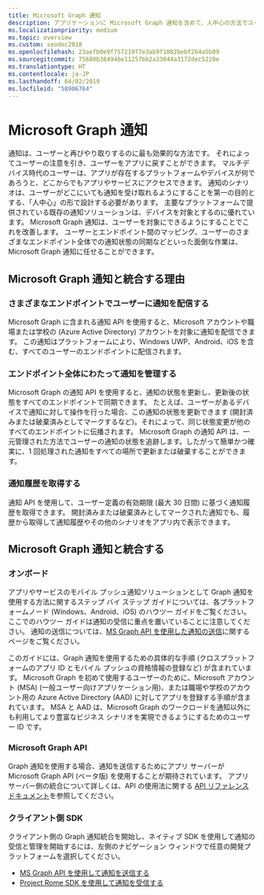 ```yaml
---
title: Microsoft Graph 通知
description: アプリケーションに Microsoft Graph 通知を含めて、人中心の方法でユーザーと再びやり取りします。
ms.localizationpriority: medium
ms.topic: overview
ms.custom: seodec2018
ms.openlocfilehash: 23aefb0e9f75721977e3ab9f1002bebf264a5b09
ms.sourcegitcommit: 75680b384946e11257bb2a33044a3172dec5220e
ms.translationtype: HT
ms.contentlocale: ja-JP
ms.lasthandoff: 04/02/2019
ms.locfileid: "58906764"
---
```

# <a name="microsoft-graph-notifications"></a>Microsoft Graph 通知
通知は、ユーザーと再びやり取りするのに最も効果的な方法です。 それによってユーザーの注意を引き、ユーザーをアプリに戻すことができます。 マルチデバイス時代のユーザーは、アプリが存在するプラットフォームやデバイスが何であろうと、どこからでもアプリやサービスにアクセスできます。
通知のシナリオは、ユーザーがどこにいても通知を受け取れるようにすることを第一の目的とする、「人中心」の形で設計する必要があります。 主要なプラットフォームで提供されている既存の通知ソリューションは、デバイスを対象とするのに優れています。 Microsoft Graph 通知は、ユーザーを対象にできるようにすることでこれを改善します。 ユーザーとエンドポイント間のマッピング、ユーザーのさまざまなエンドポイント全体での通知状態の同期などといった面倒な作業は、Microsoft Graph 通知に任せることができます。

## <a name="why-integrate-with-microsoft-graph-notifications"></a>Microsoft Graph 通知と統合する理由

### <a name="deliver-notifications-to-a-user-across-different-endpoints"></a>さまざまなエンドポイントでユーザーに通知を配信する
Microsoft Graph に含まれる通知 API を使用すると、Microsoft アカウントや職場または学校の (Azure Active Directory) アカウントを対象に通知を配信できます。 この通知はプラットフォームにより、Windows UWP、Android、iOS を含む、すべてのユーザーのエンドポイントに配信されます。

### <a name="manage-notifications-across-endpoints"></a>エンドポイント全体にわたって通知を管理する
Microsoft Graph の通知 API を使用すると、通知の状態を更新し、更新後の状態をすべてのエンドポイントで同期できます。 たとえば、ユーザーがあるデバイスで通知に対して操作を行った場合、この通知の状態を更新できます (開封済みまたは破棄済みとしてマークするなど)。それによって、同じ状態変更が他のすべてのエンドポイントに伝播されます。 Microsoft Graph の通知 API は、一元管理された方法でユーザーの通知の状態を追跡します。したがって簡単かつ確実に、1 回処理された通知をすべての場所で更新または破棄することができます。

### <a name="retrieve-notification-history"></a>通知履歴を取得する
通知 API を使用して、ユーザー定義の有効期限 (最大 30 日間) に基づく通知履歴を取得できます。 開封済みまたは破棄済みとしてマークされた通知でも、履歴から取得して通知履歴やその他のシナリオをアプリ内で表示できます。

## <a name="integrating-with-microsoft-graph-notifications"></a>Microsoft Graph 通知と統合する

### <a name="onboarding"></a>オンボード
アプリやサービスのモバイル プッシュ通知ソリューションとして Graph 通知を使用する方法に関するステップ バイ ステップ ガイドについては、各プラットフォームノード (Windows、Android、iOS) のハウツー ガイドをご覧ください。 ここでのハウツー ガイドは通知の受信に重点を置いていることに注意してください。 通知の送信については、[MS Graph API を使用した通知の送信](sending-notifications.md)に関するページをご覧ください。

このガイドには、Graph 通知を使用するための具体的な手順 (クロスプラットフォームのアプリ ID とモバイル プッシュの資格情報の登録など) が含まれています。 Microsoft Graph を初めて使用するユーザーのために、Microsoft アカウント (MSA) (一般ユーザー向けアプリケーション用)、または職場や学校のアカウント用の Azure Active Directory (AAD) に対してアプリを登録する手順が含まれています。 MSA と AAD は、Microsoft Graph のワークロードを通知以外にも利用してより豊富なビジネス シナリオを実現できるようにするためのユーザー ID です。 

### <a name="microsoft-graph-apis"></a>Microsoft Graph API
Graph 通知を使用する場合、通知を送信するためにアプリ サーバーが Microsoft Graph API (ベータ版) を使用することが期待されています。 アプリ サーバー側の統合について詳しくは、API の使用法に関する [API リファレンス ドキュメント](https://developer.microsoft.com/graph/docs/api-reference/beta/resources/notifications-api-overview)を参照してください。 

### <a name="client-side-sdk"></a>クライアント側 SDK
クライアント側の Graph 通知統合を開始し、ネイティブ SDK を使用して通知の受信と管理を開始するには、左側のナビゲーション ウィンドウで任意の開発プラットフォームを選択してください。 

* [MS Graph API を使用して通知を送信する](sending-notifications.md)
* [Project Rome SDK を使用して通知を受信する](receiving-notifications.md)
